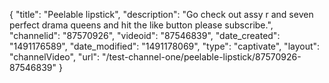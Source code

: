 {
    "title": "Peelable lipstick",
    "description": "Go check out assy r and seven perfect drama queens and hit the like button please subscribe.",
    "channelid": "87570926",
    "videoid": "87546839",
    "date_created": "1491176589",
    "date_modified": "1491178069",
    "type": "captivate",
    "layout": "channelVideo",
    "url": "\/test-channel-one\/peelable-lipstick\/87570926-87546839"
}